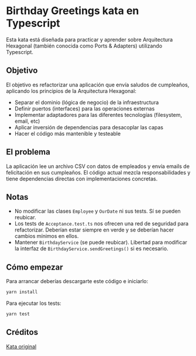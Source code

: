 # Birthday Greetings kata en Typescript

Esta kata está diseñada para practicar y aprender sobre Arquitectura Hexagonal (también conocida como Ports & Adapters) utilizando Typescript.

## Objetivo

El objetivo es refactorizar una aplicación que envía saludos de cumpleaños, aplicando los principios de la Arquitectura Hexagonal:

- Separar el dominio (lógica de negocio) de la infraestructura
- Definir puertos (interfaces) para las operaciones externas
- Implementar adaptadores para las diferentes tecnologías (filesystem, email, etc)
- Aplicar inversión de dependencias para desacoplar las capas
- Hacer el código más mantenible y testeable

## El problema

La aplicación lee un archivo CSV con datos de empleados y envía emails de felicitación en sus cumpleaños. El código actual mezcla responsabilidades y tiene dependencias directas con implementaciones concretas.

## Notas

- No modificar las clases `Employee` y `OurDate` ni sus tests. Sí se pueden reubicar.
- Los tests de `Acceptance.test.ts` nos ofrecen una red de seguridad para refactorizar. Deberían estar siempre en verde y se deberían hacer cambios mínimos en ellos.
- Mantener `BirthdayService` (se puede reubicar). Libertad para modificar la interfaz de `BirthdayService.sendGreetings()` si es necesario.

## Cómo empezar

Para arrancar deberías descargarte este código e iniciarlo:

```bash
yarn install
```

Para ejecutar los tests:

```bash
yarn test
```

## Créditos

[Kata original](http://matteo.vaccari.name/blog/archives/154)
